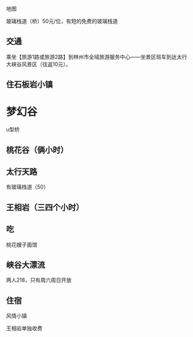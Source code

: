 地图





玻璃栈道（桥）50元/位，有短的免费的玻璃栈道





## 交通



乘坐【旅游1路或旅游2路】到林州市全域旅游服务中心——坐景区班车到达太行大峡谷风景区（往返10元）。



## 住石板岩小镇







# 梦幻谷

u型桥





## 桃花谷（俩小时）



## 太行天路

有玻璃栈道（50）



## 王相岩（三四个小时）



## 吃

桃花嫂子面馆



## 峡谷大漂流

两人218，只有周六周日开放                                                                                                                                                                                                                                                                                                                          

## 住宿







风情小镇





王相岩单独收费